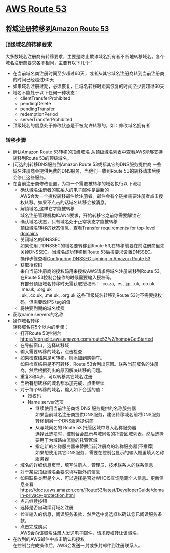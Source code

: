 # [AWS Route 53](https://docs.aws.amazon.com/route53/index.html)

## [将域注册转移到Amazon Route 53](https://docs.aws.amazon.com/Route53/latest/DeveloperGuide/domain-transfer-to-route-53.html#domain-transfer-to-route-53-requirements)

### 顶级域名的转移要求

大多数域名注册商有转移要求，主要是防止欺诈域名拥有者不断地转移域名。各个域名注册商要求各不相同，主要有以下几个：

* 在当前域名商注册时间至少超过60天，或者从其它域名注册商转到当前注册商的时间已经超过60天
* 如果域名注册过期，必须恢复，且域名转移时距离恢复的时间至少要超过60天
* 域名不能处于以下任何一种状态：
  * clientTransferProhibited
  * pendingDelete
  * pendingTransfer
  * redemptionPeriod
  * serverTransferProhibited
* 顶级域名的信息处于修改状态是不被允许转移的，如：修改域名拥有者

### 转移步骤

* 确认Amazon Route 53转移的顶级域名
  从[顶级域名列表](https://docs.aws.amazon.com/Route53/latest/DeveloperGuide/registrar-tld-list.html)中查看AWS能够支持转移到Route 53的顶级域名。  
* [可选的]转移DNS服务到Amazon Route 53或都其它的DNS服务提供商
  一些域名注册商会提供免费的DNS服务，当他们一收到Route 53的转移请求后便会停止这些服务。
* 在当前注册商修改设置，为每一个需要被转移的域名执行以下流程
  * 确认域名注册者的联系人的电子邮件是最新的  
    AWS会发一个授权转移邮件给注册者。邮件会有个链接需要注册者点击授权转移。如果不点击的话域名转移会被消息。
  * 解锁域名,这样它才能被转移  
    域名注册管理机构ICANN要求，开始转移它之前你需要解锁它
  * 确认域名状态，只有域名处于正常状态才能被转移  
    顶级域名转移的状态信息，查看[Transfer requirements for top-level domains](https://docs.aws.amazon.com/Route53/latest/DeveloperGuide/domain-transfer-to-route-53.html#domain-transfer-to-route-53-requirements)
  * 关闭域名的DNSSEC  
    如果使用了DNSSEC的域名要转移到Route 53,在转移前要在前注册商里先关掉DNSSEC。当域名成功转移到Route 53后按要求设置DNSSEC。  
    操作步骤查看[Configuring DNSSEC signing in Amazon Route 53](https://docs.aws.amazon.com/Route53/latest/DeveloperGuide/dns-configuring-dnssec.html)
  * 获取授权码  
    来自当前注册商的授权码用来授权AWS请求将域名注册转移到Route 53。在Route 53控制台操作的时候需要输入授权码。  
    有部分顶级域名转移时无需获取授权码： .co.za, .es, .jp, .uk, .co.uk, .me.uk, .org.uk  
    .uk, .co.uk, .me.uk, .org.uk 这些顶级域名转移到Route 53时不需要授权码，但需要改IPS tag的值
  * 将快要到期的域名续费
* 获取name servers的名称  
* 操作域名转移  
  转移域名在5个以内的步骤：  
  * 打开Route 53控制台 <https://console.aws.amazon.com/route53/v2/home#GetStarted>
  * 在导航窗口，选择转移域
  * 输入需要转移的域名，点击检查
  * 如果检查结果是可转移，则添加到购物车。  
    如果检查结果是不可转移，Route 53会列出原因。联系当前域名的注册商，然后根据列出的原因解决转移的问题。
  * 重复3和4步，可以转移其它域名注册
  * 当所有想转移的域名都添加完成，点击继续
  * 对于每个转移的域名，输入如下合适的值：  
    * 授权码
    * Name server选项
      * 继续使用当前注册商或 DNS 服务提供的名称服务器  
        如果当前域名注册商提供DNS服务，建议转移域名前将DNS服务转移到另一个DNS服务提供商
      * 从与域同名的 Route 53 托管区域中导入名称服务器  
        选择此选项时，控制台会显示与域同名的托管区域列表。然后选择要用于为域路由流量的托管区域
      * 指定新的名称服务器来替换当前注册商的名称服务器(不推荐)  
        如果想使用其它DNS服务，需要在控制台显示的输入框里填入名称服务器
  * 域名的详细信息页里，填写注册人，管理员，技术联系人的联系信息
  * 对于某些顶级域名会要求填写额外的信息
  * 如果联系类型是个人，可以选择是否对WHOIS查询隐藏个人信息。更新信息查看<https://docs.aws.amazon.com/Route53/latest/DeveloperGuide/domain-privacy-protection.html>
  * 点击继续按钮
  * 选择是否自动续订域名注册
  * 检查输入的信息，阅读服务条款，然后选中复选框以确认您已阅读服务条款。
  * 点击完成购买  
    AWS会向该域名注册人发送电子邮件，请求授权转让该域名。
* 在收到的AWS邮件中点击确认和授权  
  在控制台完成操作后，AWS会发送一封或多封邮件到注册联系人。
  